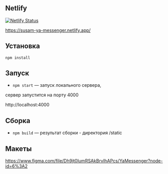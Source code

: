 ## Netlify
[![Netlify Status](https://api.netlify.com/api/v1/badges/75dacb4d-dd75-4b6a-8964-a303ca3b8035/deploy-status)](https://app.netlify.com/sites/susam-ya-messenger/deploys)

https://susam-ya-messenger.netlify.app/

## Установка
`npm install`

## Запуск
- `npm start` — запуск локального сервера,

сервер запустится на порту 4000

http://localhost:4000

## Сборка
- `npm build` — результат сборки - директория /static 


## Макеты
https://www.figma.com/file/Dh9jt0lumRSAkBrvIhAPcs/YaMessenger?node-id=6%3A2
